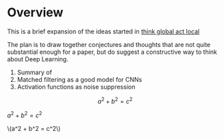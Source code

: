 

# Overview
This is a brief expansion of the ideas started in [think global act local](https://arxiv.org/abs/2002.04687)

The plan is to draw together conjectures and thoughts that are not quite substantial enough for a paper, but do suggest a constructive way to think about Deep Learning.

1. Summary of 
2. Matched filtering as a good model for CNNs
3. Activation functions as noise suppression

$$
a^2 + b^2 = c^2
$$ 

$a^2 + b^2 = c^2$

\\(a^2 + b^2 = c^2\\)

